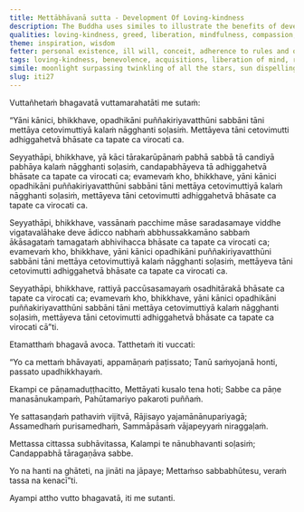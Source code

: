 ```yaml
---
title: Mettābhāvanā sutta - Development Of Loving-kindness
description: The Buddha uses similes to illustrate the benefits of developing loving-kindess. The liberation of mind by loving-kindness surpasses all other forms of merit-making associated with acquisitions by far.
qualities: loving-kindness, greed, liberation, mindfulness, compassion, merit
theme: inspiration, wisdom
fetter: personal existence, ill will, conceit, adherence to rules and observances, doubt, ignorance
tags: loving-kindness, benevolence, acquisitions, liberation of mind, release of mind, merit, boundless, mindfulness, radiance, fetters, attachment, clinging, iti, iti1-27
simile: moonlight surpassing twinkling of all the stars, sun dispelling all the darkness spread across the sky, morning star shining brightly in the last watch of the night
slug: iti27
---
```


Vuttañhetaṁ bhagavatā vuttamarahatāti me sutaṁ:

“Yāni kānici, bhikkhave, opadhikāni puññakiriyavatthūni sabbāni tāni mettāya cetovimuttiyā kalaṁ nāgghanti soḷasiṁ. Mettāyeva tāni cetovimutti adhiggahetvā bhāsate ca tapate ca virocati ca.

Seyyathāpi, bhikkhave, yā kāci tārakarūpānaṁ pabhā sabbā tā candiyā pabhāya kalaṁ nāgghanti soḷasiṁ, candapabhāyeva tā adhiggahetvā bhāsate ca tapate ca virocati ca; evamevaṁ kho, bhikkhave, yāni kānici opadhikāni puññakiriyavatthūni sabbāni tāni mettāya cetovimuttiyā kalaṁ nāgghanti soḷasiṁ, mettāyeva tāni cetovimutti adhiggahetvā bhāsate ca tapate ca virocati ca.

Seyyathāpi, bhikkhave, vassānaṁ pacchime māse saradasamaye viddhe vigatavalāhake deve ādicco nabhaṁ abbhussakkamāno sabbaṁ ākāsagataṁ tamagataṁ abhivihacca bhāsate ca tapate ca virocati ca; evamevaṁ kho, bhikkhave, yāni kānici opadhikāni puññakiriyavatthūni sabbāni tāni mettāya cetovimuttiyā kalaṁ nāgghanti soḷasiṁ, mettāyeva tāni cetovimutti adhiggahetvā bhāsate ca tapate ca virocati ca.

Seyyathāpi, bhikkhave, rattiyā paccūsasamayaṁ osadhitārakā bhāsate ca tapate ca virocati ca; evamevaṁ kho, bhikkhave, yāni kānici opadhikāni puññakiriyavatthūni sabbāni tāni mettāya cetovimuttiyā kalaṁ nāgghanti soḷasiṁ, mettāyeva tāni cetovimutti adhiggahetvā bhāsate ca tapate ca virocati cā”ti.

Etamatthaṁ bhagavā avoca. Tatthetaṁ iti vuccati:

“Yo ca mettaṁ bhāvayati,
appamāṇaṁ paṭissato;
Tanū saṁyojanā honti,
passato upadhikkhayaṁ.

Ekampi ce pāṇamaduṭṭhacitto,
Mettāyati kusalo tena hoti;
Sabbe ca pāṇe manasānukampaṁ,
Pahūtamariyo pakaroti puññaṁ.

Ye sattasaṇḍaṁ pathaviṁ vijitvā,
Rājisayo yajamānānupariyagā;
Assamedhaṁ purisamedhaṁ,
Sammāpāsaṁ vājapeyyaṁ niraggaḷaṁ.

Mettassa cittassa subhāvitassa,
Kalampi te nānubhavanti soḷasiṁ;
Candappabhā tāragaṇāva sabbe.

Yo na hanti na ghāteti,
na jināti na jāpaye;
Mettaṁso sabbabhūtesu,
veraṁ tassa na kenacī”ti.

Ayampi attho vutto bhagavatā, iti me sutanti.
